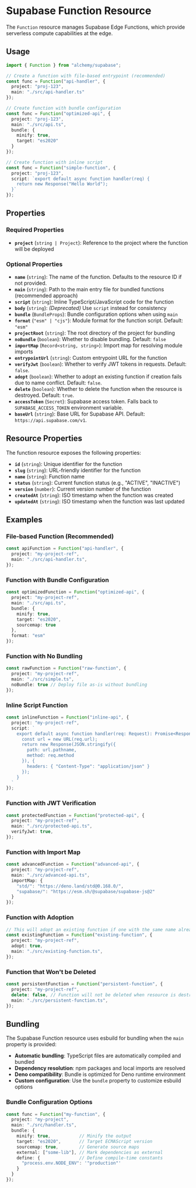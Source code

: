 # Supabase Function Resource

The `Function` resource manages Supabase Edge Functions, which provide serverless compute capabilities at the edge.

## Usage

```typescript
import { Function } from "alchemy/supabase";

// Create a function with file-based entrypoint (recommended)
const func = Function("api-handler", {
  project: "proj-123",
  main: "./src/api-handler.ts"
});

// Create function with bundle configuration
const func = Function("optimized-api", {
  project: "proj-123",
  main: "./src/api.ts",
  bundle: {
    minify: true,
    target: "es2020"
  }
});

// Create function with inline script
const func = Function("simple-function", {
  project: "proj-123",
  script: `export default async function handler(req) {
    return new Response("Hello World");
  }`
});
```

## Properties

### Required Properties

- **`project`** (`string | Project`): Reference to the project where the function will be deployed

### Optional Properties

- **`name`** (`string`): The name of the function. Defaults to the resource ID if not provided.
- **`main`** (`string`): Path to the main entry file for bundled functions (recommended approach)
- **`script`** (`string`): Inline TypeScript/JavaScript code for the function
- **`body`** (`string`): *(Deprecated)* Use `script` instead for consistency
- **`bundle`** (`BundleProps`): Bundle configuration options when using `main`
- **`format`** (`"esm" | "cjs"`): Module format for the function script. Default: `"esm"`
- **`projectRoot`** (`string`): The root directory of the project for bundling
- **`noBundle`** (`boolean`): Whether to disable bundling. Default: `false`
- **`importMap`** (`Record<string, string>`): Import map for resolving module imports
- **`entrypointUrl`** (`string`): Custom entrypoint URL for the function
- **`verifyJwt`** (`boolean`): Whether to verify JWT tokens in requests. Default: `false`.
- **`adopt`** (`boolean`): Whether to adopt an existing function if creation fails due to name conflict. Default: `false`.
- **`delete`** (`boolean`): Whether to delete the function when the resource is destroyed. Default: `true`.
- **`accessToken`** (`Secret`): Supabase access token. Falls back to `SUPABASE_ACCESS_TOKEN` environment variable.
- **`baseUrl`** (`string`): Base URL for Supabase API. Default: `https://api.supabase.com/v1`.

## Resource Properties

The function resource exposes the following properties:

- **`id`** (`string`): Unique identifier for the function
- **`slug`** (`string`): URL-friendly identifier for the function
- **`name`** (`string`): Function name
- **`status`** (`string`): Current function status (e.g., "ACTIVE", "INACTIVE")
- **`version`** (`number`): Current version number of the function
- **`createdAt`** (`string`): ISO timestamp when the function was created
- **`updatedAt`** (`string`): ISO timestamp when the function was last updated

## Examples

### File-based Function (Recommended)

```typescript
const apiFunction = Function("api-handler", {
  project: "my-project-ref",
  main: "./src/api-handler.ts",
});
```

### Function with Bundle Configuration

```typescript
const optimizedFunction = Function("optimized-api", {
  project: "my-project-ref",
  main: "./src/api.ts",
  bundle: {
    minify: true,
    target: "es2020",
    sourcemap: true
  },
  format: "esm"
});
```

### Function with No Bundling

```typescript
const rawFunction = Function("raw-function", {
  project: "my-project-ref",
  main: "./src/simple.ts",
  noBundle: true // Deploy file as-is without bundling
});
```

### Inline Script Function

```typescript
const inlineFunction = Function("inline-api", {
  project: "my-project-ref",
  script: `
    export default async function handler(req: Request): Promise<Response> {
      const url = new URL(req.url);
      return new Response(JSON.stringify({ 
        path: url.pathname,
        method: req.method 
      }), {
        headers: { "Content-Type": "application/json" }
      });
    }
  `
});
```

### Function with JWT Verification

```typescript
const protectedFunction = Function("protected-api", {
  project: "my-project-ref",
  main: "./src/protected-api.ts",
  verifyJwt: true,
});
```

### Function with Import Map

```typescript
const advancedFunction = Function("advanced-api", {
  project: "my-project-ref",
  main: "./src/advanced-api.ts",
  importMap: {
    "std/": "https://deno.land/std@0.168.0/",
    "supabase/": "https://esm.sh/@supabase/supabase-js@2"
  }
});
```

### Function with Adoption

```typescript
// This will adopt an existing function if one with the same name already exists
const existingFunction = Function("existing-function", {
  project: "my-project-ref",
  adopt: true,
  main: "./src/existing-function.ts",
});
```

### Function that Won't be Deleted

```typescript
const persistentFunction = Function("persistent-function", {
  project: "my-project-ref",
  delete: false, // Function will not be deleted when resource is destroyed
  main: "./src/persistent-function.ts",
});
```

## Bundling

The Supabase Function resource uses esbuild for bundling when the `main` property is provided:

- **Automatic bundling**: TypeScript files are automatically compiled and bundled
- **Dependency resolution**: npm packages and local imports are resolved
- **Deno compatibility**: Bundle is optimized for Deno runtime environment
- **Custom configuration**: Use the `bundle` property to customize esbuild options

### Bundle Configuration Options

```typescript
const func = Function("my-function", {
  project: "my-project",
  main: "./src/handler.ts",
  bundle: {
    minify: true,           // Minify the output
    target: "es2020",       // Target ECMAScript version
    sourcemap: true,        // Generate source maps
    external: ["some-lib"], // Mark dependencies as external
    define: {               // Define compile-time constants
      "process.env.NODE_ENV": '"production"'
    }
  }
});
```
